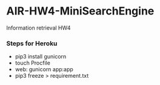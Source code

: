 # AIR-HW4-MiniSearchEngine
Information retrieval HW4


### Steps for Heroku
 - pip3 install gunicorn
 - touch Procfile
 - web: gunicorn app:app
 - pip3 freeze > requirement.txt